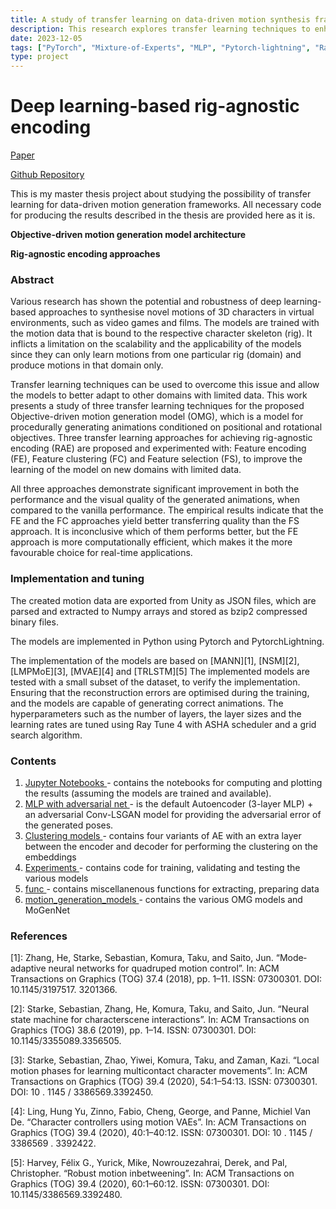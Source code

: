 ```yaml
---
title: A study of transfer learning on data-driven motion synthesis frameworks
description: This research explores transfer learning techniques to enhance the scalability and applicability of deep learning-based motion synthesis models for 3D characters in virtual environments.
date: 2023-12-05
tags: ["PyTorch", "Mixture-of-Experts", "MLP", "Pytorch-lightning", "Ray", "Unity"]
type: project
---
```




# Deep learning-based rig-agnostic encoding
[Paper](https://kth.diva-portal.org/smash/record.jsf?pid=diva2%3A1635572&dswid=5826)

[Github Repository](https://github.com/Neroro64/Deep-learning-based-rig-agnostic-encoding)

This is my master thesis project about studying the possibility of transfer learning for data-driven motion generation frameworks.
All necessary code for producing the results described in the thesis are provided here as it is. 

**Objective-driven motion generation model architecture**

**Rig-agnostic encoding approaches**

### Abstract
Various research has shown the potential and robustness of deep learning-based approaches to synthesise novel motions of 3D characters in virtual environments, such as video games and films.
The models are trained with the motion data that is bound to the respective character skeleton (rig).
It inflicts a limitation on the scalability and the applicability of the models since they can only learn motions from one particular rig (domain) and produce motions in that domain only.

Transfer learning techniques can be used to overcome this issue and allow the models to better adapt to other domains with limited data.
This work presents a study of three transfer learning techniques for the proposed Objective-driven motion generation model (OMG), which is a model for procedurally generating animations conditioned on positional and rotational objectives.
Three transfer learning approaches for achieving rig-agnostic encoding (RAE) are proposed and experimented with: Feature encoding (FE), Feature clustering (FC) and Feature selection (FS), to improve the learning of the model on new domains with limited data.

All three approaches demonstrate significant improvement in both the performance and the visual quality of the generated animations, when compared to the vanilla performance.
The empirical results indicate that the FE and the FC approaches yield better transferring quality than the FS approach.
It is inconclusive which of them performs better, but the FE approach is more computationally efficient, which makes it the more favourable choice for real-time applications.
 

### Implementation and tuning
The created motion data are exported from Unity as JSON files, which are parsed and
extracted to Numpy arrays and stored as bzip­2 compressed binary files.

The models are implemented in Python using Pytorch and Pytorch­Lightning. 

The implementation of the models are based on [MANN][1], [NSM][2], [LMP­MoE][3], [MVAE][4] and [TRLSTM][5]
The implemented models are tested with a small subset of the dataset, to verify
the implementation. Ensuring that the reconstruction errors are optimised during
the training, and the models are capable of generating correct animations. The
hyperparameters such as the number of layers, the layer sizes and the learning rates are
tuned using Ray Tune 4 with ASHA scheduler and a grid search algorithm.

### Contents
1. [ Jupyter Notebooks ](https://github.com/Neroro64/Deep-learning-based-rig-agnostic-encoding/blob/main/src/notebooks) - contains the notebooks for computing and plotting the results (assuming the models are trained and available).
2. [ MLP with adversarial net ](https://github.com/Neroro64/Deep-learning-based-rig-agnostic-encoding/blob/main/src/autoencoder/MLP_Adversarial.py) - is the default Autoencoder (3-layer MLP) + an adversarial Conv-LSGAN model for providing the adversarial error of the generated poses.
3. [ Clustering models ](https://github.com/Neroro64/Deep-learning-based-rig-agnostic-encoding/blob/main/src/clustering_modes) - contains four variants of AE with an extra layer between the encoder and decoder for performing the clustering on the embeddings
4. [ Experiments ](https://github.com/Neroro64/Deep-learning-based-rig-agnostic-encoding/blob/main/src/experiments) - contains code for training, validating and testing the various models
5. [ func ](https://github.com/Neroro64/Deep-learning-based-rig-agnostic-encoding/blob/main/src/func) - contains miscellanenous functions for extracting, preparing data
6. [ motion_generation_models ](https://github.com/Neroro64/Deep-learning-based-rig-agnostic-encoding/blob/main/src/motion_generation_models) - contains the various OMG models and MoGenNet

### References
[1]: Zhang, He, Starke, Sebastian, Komura, Taku, and Saito, Jun. “Mode­adaptive
neural networks for quadruped motion control”. In: ACM Transactions on
Graphics (TOG) 37.4 (2018), pp. 1–11. ISSN: 0730­0301. DOI: 10.1145/3197517.
3201366.

[2]: Starke, Sebastian, Zhang, He, Komura, Taku, and Saito, Jun. “Neural state machine
for character­scene interactions”. In: ACM Transactions on Graphics (TOG) 38.6
(2019), pp. 1–14. ISSN: 0730­0301. DOI: 10.1145/3355089.3356505.

[3]: Starke, Sebastian, Zhao, Yiwei, Komura, Taku, and Zaman, Kazi. “Local motion
phases for learning multi­contact character movements”. In: ACM Transactions
on Graphics (TOG) 39.4 (2020), 54:1–54:13. ISSN: 0730­0301. DOI: 10 . 1145 /
3386569.3392450.

[4]: Ling, Hung Yu, Zinno, Fabio, Cheng, George, and Panne, Michiel Van De.
“Character controllers using motion VAEs”. In: ACM Transactions on Graphics
(TOG) 39.4 (2020), 40:1–40:12. ISSN: 0730­0301. DOI: 10 . 1145 / 3386569 .
3392422.

[5]: Harvey, Félix G., Yurick, Mike, Nowrouzezahrai, Derek, and Pal, Christopher.
“Robust motion in­betweening”. In: ACM Transactions on Graphics (TOG) 39.4
(2020), 60:1–60:12. ISSN: 0730­0301. DOI: 10.1145/3386569.3392480.
